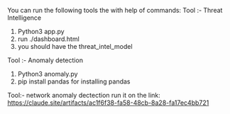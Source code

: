 You can run the following tools the with help of commands:
Tool :- Threat Intelligence
1) Python3 app.py
2) run ./dashboard.html
3) you should have the threat_intel_model

Tool :- Anomaly detection
1) Python3 anomaly.py
2) pip install pandas for installing pandas

Tool:- network anomaly dectection
run it on the link: https://claude.site/artifacts/ac1f6f38-fa58-48cb-8a28-fa17ec4bb721

   
